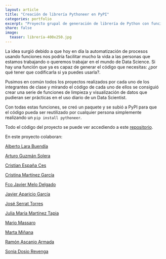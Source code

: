 ```yaml
---
layout: article
title: "Creación de librería Pythoneer en PyPI"
categories: portfolio
excerpt: "Proyecto grupal de generación de librería de Python con funciones útiles para Data Science"
share: false
image:
  teaser: librería-400x250.jpg
---
```


La idea surgió debido a que hoy en día la automatización de procesos usando funciones nos podría facilitar mucho la vida a las personas que estamos trabajando o queremos trabajar en el mundo de Data Science. Si hay una función que ya es capaz de generar el código que necesitas: ¿por qué tener que codificarla si ya puedes usarla?.

Pusimos en común todos los proyectos realizados por cada uno de los integrantes de clase y mirando el código de cada uno de ellos se consiguió crear una serie de funciones de limpieza y visualización de datos que pudieran ser prácticas en el uso diario de un Data Scientist.

Con todas estas funciones, se creó un paquete y se subió a PyPI para que el código pueda ser reutilizado por cualquier persona simplemente realizando un `pip install pythoneer`.

Todo el código del proyecto se puede ver accediendo a este [repositorio](https://github.com/sonimik13/lib_pythoneers).

En este proyecto colaboran:

[Alberto Lara Buendía](https://www.linkedin.com/in/alarab/)

[Arturo Guzmán Solera](https://www.linkedin.com/in/arturo-guzm%C3%A1n-solera/)

[Cristian España Ces](https://www.linkedin.com/in/cespanac/)

[Cristina Martínez García](https://www.linkedin.com/in/cristina-mart%C3%ADnez-garc%C3%ADa-438209170/)

[Fco Javier Melo Delgado](https://www.linkedin.com/in/fcojaviermelo/)

[Javier Aparicio García](https://www.linkedin.com/in/apariciogarciajavier/)

[José Serrat Torres](https://www.linkedin.com/in/joseserrat/)

[Julia María Martínez Tapia](https://www.linkedin.com/in/juliamariamartineztapia/)

[Mario Massaro](https://www.linkedin.com/in/mariomassaro/)

[Marta Miñana](https://www.linkedin.com/in/martaminana1203/)

[Ramón Ascanio Armada](https://www.linkedin.com/in/ram%C3%B3n-ascanio-armada-78196a176/)

[Sonia Dosio Revenga](https://www.linkedin.com/in/soniadosio/)
